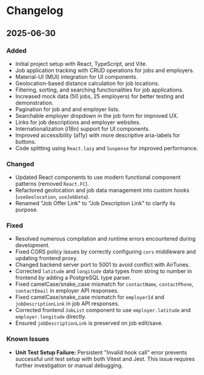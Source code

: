 # Changelog

## 2025-06-30

### Added

- Initial project setup with React, TypeScript, and Vite.
- Job application tracking with CRUD operations for jobs and employers.
- Material-UI (MUI) integration for UI components.
- Geolocation-based distance calculation for job locations.
- Filtering, sorting, and searching functionalities for job applications.
- Increased mock data (50 jobs, 25 employers) for better testing and demonstration.
- Pagination for job and and employer lists.
- Searchable employer dropdown in the job form for improved UX.
- Links for job descriptions and employer websites.
- Internationalization (i18n) support for UI components.
- Improved accessibility (a11y) with more descriptive aria-labels for buttons.
- Code splitting using `React.lazy` and `Suspense` for improved performance.

### Changed

- Updated React components to use modern functional component patterns (removed `React.FC`).
- Refactored geolocation and job data management into custom hooks (`useGeolocation`, `useJobData`).
- Renamed "Job Offer Link" to "Job Description Link" to clarify its purpose.

### Fixed

- Resolved numerous compilation and runtime errors encountered during development.
- Fixed CORS policy issues by correctly configuring `cors` middleware and updating frontend proxy.
- Changed backend server port to 5001 to avoid conflict with AirTunes.
- Corrected `latitude` and `longitude` data types from string to number in frontend by adding a PostgreSQL type parser.
- Fixed camelCase/snake_case mismatch for `contactName`, `contactPhone`, `contactEmail` in employer API responses.
- Fixed camelCase/snake_case mismatch for `employerId` and `jobDescriptionLink` in job API responses.
- Corrected frontend `JobList` component to use `employer.latitude` and `employer.longitude` directly.
- Ensured `jobDescriptionLink` is preserved on job edit/save.

### Known Issues

- **Unit Test Setup Failure:** Persistent "Invalid hook call" error prevents successful unit test setup with both Vitest and Jest. This issue requires further investigation or manual debugging.